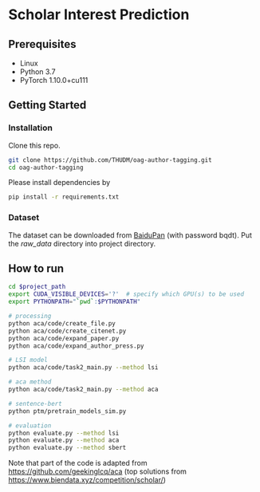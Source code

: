 # Scholar Interest Prediction

## Prerequisites

- Linux
- Python 3.7
- PyTorch 1.10.0+cu111

## Getting Started

### Installation

Clone this repo.

```bash
git clone https://github.com/THUDM/oag-author-tagging.git
cd oag-author-tagging
```

Please install dependencies by

```bash
pip install -r requirements.txt
```

### Dataset

The dataset can be downloaded from [BaiduPan](https://pan.baidu.com/s/1Mjd8KH5hutHu-R6oyBNJSw) (with password bqdt). Put the _raw_data_ directory into project directory.

## How to run
```bash
cd $project_path
export CUDA_VISIBLE_DEVICES='?'  # specify which GPU(s) to be used
export PYTHONPATH="`pwd`:$PYTHONPATH"

# processing
python aca/code/create_file.py
python aca/code/create_citenet.py
python aca/code/expand_paper.py
python aca/code/expand_author_press.py

# LSI model
python aca/code/task2_main.py --method lsi

# aca method
python aca/code/task2_main.py --method aca

# sentence-bert
python ptm/pretrain_models_sim.py

# evaluation
python evaluate.py --method lsi
python evaluate.py --method aca
python evaluate.py --method sbert

```

Note that part of the code is adapted from https://github.com/geekinglcq/aca (top solutions from https://www.biendata.xyz/competition/scholar/)
